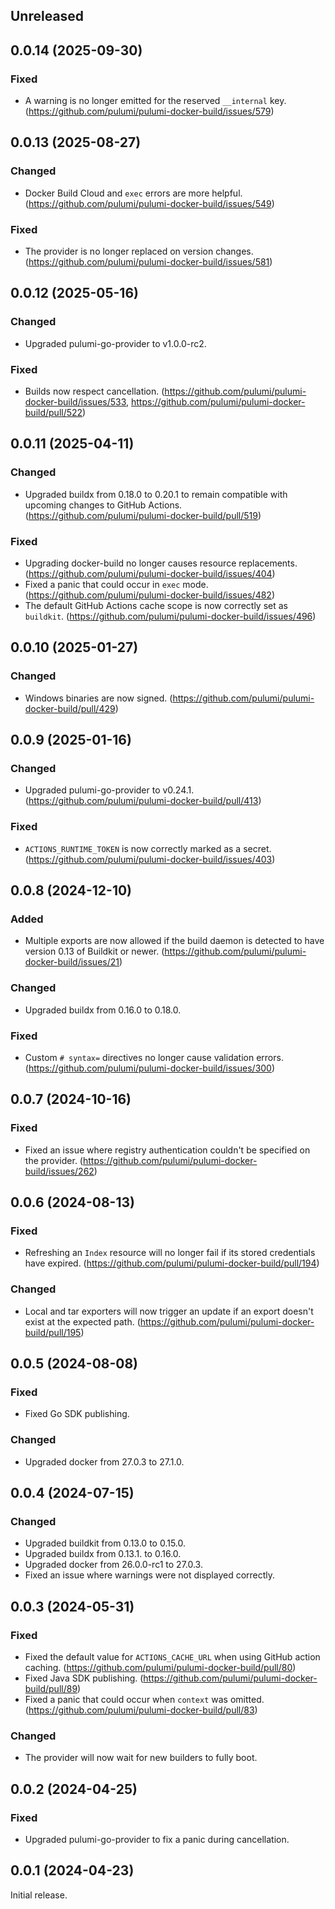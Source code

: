 ## Unreleased

## 0.0.14 (2025-09-30)

### Fixed

- A warning is no longer emitted for the reserved `__internal` key. (https://github.com/pulumi/pulumi-docker-build/issues/579)

## 0.0.13 (2025-08-27)

### Changed

- Docker Build Cloud and `exec` errors are more helpful. (https://github.com/pulumi/pulumi-docker-build/issues/549)

### Fixed

- The provider is no longer replaced on version changes. (https://github.com/pulumi/pulumi-docker-build/issues/581)

## 0.0.12 (2025-05-16)

### Changed

- Upgraded pulumi-go-provider to v1.0.0-rc2.

### Fixed

- Builds now respect cancellation. (https://github.com/pulumi/pulumi-docker-build/issues/533, https://github.com/pulumi/pulumi-docker-build/pull/522)

## 0.0.11 (2025-04-11)

### Changed

- Upgraded buildx from 0.18.0 to 0.20.1 to remain compatible with upcoming
  changes to GitHub Actions. (https://github.com/pulumi/pulumi-docker-build/pull/519)

### Fixed

- Upgrading docker-build no longer causes resource replacements. (<https://github.com/pulumi/pulumi-docker-build/issues/404>)
- Fixed a panic that could occur in `exec` mode. (https://github.com/pulumi/pulumi-docker-build/issues/482)
- The default GitHub Actions cache scope is now correctly set as `buildkit`. (https://github.com/pulumi/pulumi-docker-build/issues/496)

## 0.0.10 (2025-01-27)

### Changed

- Windows binaries are now signed. (https://github.com/pulumi/pulumi-docker-build/pull/429)

## 0.0.9 (2025-01-16)

### Changed

- Upgraded pulumi-go-provider to v0.24.1. (https://github.com/pulumi/pulumi-docker-build/pull/413)

### Fixed

- `ACTIONS_RUNTIME_TOKEN` is now correctly marked as a secret. (https://github.com/pulumi/pulumi-docker-build/issues/403)

## 0.0.8 (2024-12-10)

### Added

- Multiple exports are now allowed if the build daemon is detected to have
  version 0.13 of Buildkit or newer.
  (https://github.com/pulumi/pulumi-docker-build/issues/21)

### Changed

- Upgraded buildx from 0.16.0 to 0.18.0.

### Fixed

- Custom `# syntax=` directives no longer cause validation errors.
  (https://github.com/pulumi/pulumi-docker-build/issues/300)

## 0.0.7 (2024-10-16)

### Fixed

- Fixed an issue where registry authentication couldn't be specified on the
  provider. (<https://github.com/pulumi/pulumi-docker-build/issues/262>)

## 0.0.6 (2024-08-13)

### Fixed

- Refreshing an `Index` resource will no longer fail if its stored credentials
  have expired. (<https://github.com/pulumi/pulumi-docker-build/pull/194>)

### Changed

- Local and tar exporters will now trigger an update if an export doesn't exist
  at the expected path. (<https://github.com/pulumi/pulumi-docker-build/pull/195>)

## 0.0.5 (2024-08-08)

### Fixed

- Fixed Go SDK publishing.

### Changed

- Upgraded docker from 27.0.3 to 27.1.0.

## 0.0.4 (2024-07-15)

### Changed

- Upgraded buildkit from 0.13.0 to 0.15.0.
- Upgraded buildx from 0.13.1. to 0.16.0.
- Upgraded docker from 26.0.0-rc1 to 27.0.3.
- Fixed an issue where warnings were not displayed correctly.

## 0.0.3 (2024-05-31)

### Fixed

- Fixed the default value for `ACTIONS_CACHE_URL` when using GitHub action caching. (<https://github.com/pulumi/pulumi-docker-build/pull/80>)
- Fixed Java SDK publishing. (<https://github.com/pulumi/pulumi-docker-build/pull/89>)
- Fixed a panic that could occur when `context` was omitted. (<https://github.com/pulumi/pulumi-docker-build/pull/83>)

### Changed

- The provider will now wait for new builders to fully boot.

## 0.0.2 (2024-04-25)

### Fixed

- Upgraded pulumi-go-provider to fix a panic during cancellation.

## 0.0.1 (2024-04-23)

Initial release.
